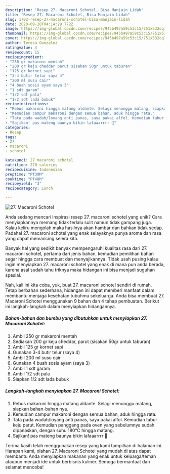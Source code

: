 ```yaml
---
description: "Resep 27. Macaroni Schotel, Bisa Manjain Lidah"
title: "Resep 27. Macaroni Schotel, Bisa Manjain Lidah"
slug: 1702-resep-27-macaroni-schotel-bisa-manjain-lidah
date: 2020-09-28T04:14:29.772Z
image: https://img-global.cpcdn.com/recipes/945b497a59c53c15/751x532cq70/27-macaroni-schotel-foto-resep-utama.jpg
thumbnail: https://img-global.cpcdn.com/recipes/945b497a59c53c15/751x532cq70/27-macaroni-schotel-foto-resep-utama.jpg
cover: https://img-global.cpcdn.com/recipes/945b497a59c53c15/751x532cq70/27-macaroni-schotel-foto-resep-utama.jpg
author: Teresa Gonzalez
ratingvalue: 4
reviewcount: 15
recipeingredient:
- "250 gr makaroni mentah"
- "200 gr keju cheddar parut sisakan 50gr untuk taburan"
- "125 gr kornet sapi"
- "3-4 butir telur saya 4"
- "200 ml susu cair"
- "4 buah sosis ayam saya 3"
- "1 sdt garam"
- "1/2 sdt pala"
- "1/2 sdt lada bubuk"
recipeinstructions:
- "Rebus makaroni hingga matang aldante. Selagi menunggu matang, siapkan bahan-bahan nya."
- "Kemudian campur makaroni dengan semua bahan, aduk hingga rata."
- "Tata pada wadah/loyang anti panas, saya pakai alfol. Kemudian tabur keju parut. Kemudian panggang pada oven yang sebelumnya sudah dipanaskan, dengan suhu 180°C hingga matang."
- "Sajikan! pas mateng baunya bikin lafaaarrrr 🤤"
categories:
- Resep
tags:
- 27
- macaroni
- schotel

katakunci: 27 macaroni schotel 
nutrition: 270 calories
recipecuisine: Indonesian
preptime: "PT39M"
cooktime: "PT48M"
recipeyield: "3"
recipecategory: Lunch

---
```



![27. Macaroni Schotel](https://img-global.cpcdn.com/recipes/945b497a59c53c15/751x532cq70/27-macaroni-schotel-foto-resep-utama.jpg)

Anda sedang mencari inspirasi resep 27. macaroni schotel yang unik? Cara menyiapkannya memang tidak terlalu sulit namun tidak gampang juga. Kalau keliru mengolah maka hasilnya akan hambar dan bahkan tidak sedap. Padahal 27. macaroni schotel yang enak selayaknya punya aroma dan rasa yang dapat memancing selera kita.



Banyak hal yang sedikit banyak mempengaruhi kualitas rasa dari 27. macaroni schotel, pertama dari jenis bahan, kemudian pemilihan bahan segar hingga cara membuat dan menyajikannya. Tidak usah pusing kalau ingin menyiapkan 27. macaroni schotel yang enak di mana pun anda berada, karena asal sudah tahu triknya maka hidangan ini bisa menjadi suguhan spesial.


Nah, kali ini kita coba, yuk, buat 27. macaroni schotel sendiri di rumah. Tetap berbahan sederhana, hidangan ini dapat memberi manfaat dalam membantu menjaga kesehatan tubuhmu sekeluarga. Anda bisa membuat 27. Macaroni Schotel menggunakan 9 bahan dan 4 tahap pembuatan. Berikut ini langkah-langkah dalam menyiapkan hidangannya.

<!--inarticleads1-->

##### Bahan-bahan dan bumbu yang dibutuhkan untuk menyiapkan 27. Macaroni Schotel:

1. Ambil 250 gr makaroni mentah
1. Sediakan 200 gr keju cheddar, parut (sisakan 50gr untuk taburan)
1. Ambil 125 gr kornet sapi
1. Gunakan 3-4 butir telur (saya 4)
1. Ambil 200 ml susu cair
1. Gunakan 4 buah sosis ayam (saya 3)
1. Ambil 1 sdt garam
1. Ambil 1/2 sdt pala
1. Siapkan 1/2 sdt lada bubuk




<!--inarticleads2-->

##### Langkah-langkah menyiapkan 27. Macaroni Schotel:

1. Rebus makaroni hingga matang aldante. Selagi menunggu matang, siapkan bahan-bahan nya.
1. Kemudian campur makaroni dengan semua bahan, aduk hingga rata.
1. Tata pada wadah/loyang anti panas, saya pakai alfol. Kemudian tabur keju parut. Kemudian panggang pada oven yang sebelumnya sudah dipanaskan, dengan suhu 180°C hingga matang.
1. Sajikan! pas mateng baunya bikin lafaaarrrr 🤤




Terima kasih telah menggunakan resep yang kami tampilkan di halaman ini. Harapan kami, olahan 27. Macaroni Schotel yang mudah di atas dapat membantu Anda menyiapkan makanan yang enak untuk keluarga/teman ataupun menjadi ide untuk berbisnis kuliner. Semoga bermanfaat dan selamat mencoba!
